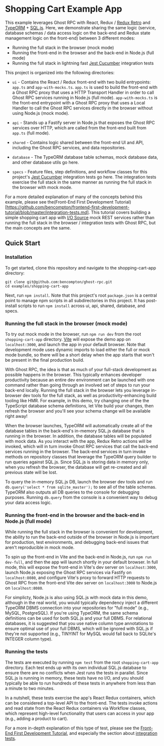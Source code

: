 # Shopping Cart Example App

This example leverages Ghost RPC with React, Redux / [Redux Retro](https://github.com/bencompton/redux-retro/) and [TypeORM](https://github.com/typeorm/typeorm) + [SQL.js](https://github.com/sql-js/sql.js). Here, we demonstrate sharing the same logic (service, database schemas / data access logic on the back-end and Redux state management logic on the front-end) between 3 different modes:

* Running the full stack in the browser (mock mode)
* Running the front-end in the browser and the back-end in Node.js (full mode)
* Running the full stack in lightning fast [Jest Cucumber](https://github.com/bencompton/jest-cucumber/) integration tests

This project is organized into the following directories:

* `ui` - Contains the React / Redux front-end with two build entrypoints: `app.ts` and `app-with-mocks.ts`. `app.ts` is used to build the front-end with a Ghost RPC proxy that uses a HTTP Transport Handler in order to call Ghost RPC services running in Node.js (full mode). `app-with-mocks.ts` is the front-end entrypoint with a Ghost RPC proxy that uses a Local Handler to call the Ghost RPC services directly in the browser without using Node.js (mock mode).

* `api` - Stands up a Fastify server in Node.js that exposes the Ghost RPC services over HTTP, which are called from the front-end built from `app.ts` (full mode).

* `shared` - Contains logic shared between the front-end UI and API, including the Ghost RPC services, and data repositories.

* `database` - The TypeORM database table schemas, mock database data, and other database utils go here.

* `specs` - Feature files, step definitions, and workflow classes for this project's [Jest Cucumber](https://github.com/bencompton/jest-cucumber/) integration tests go here. The integration tests exercise the full stack in the same manner as running the full stack in the browser with mock mode.

For a more detailed explanation of many of the concepts behind this example, please see the(Front-End First Development Tutorial)[https://github.com/bencompton/frontend-first-development-tutorial/blob/master/integration-tests.md]. This tutorial covers building a simple shopping cart app with [I/O Source](https://github.com/bencompton/io-source) mock REST services rather than running the full stack in the browser / integration tests with Ghost RPC, but the main concepts are the same.

## Quick Start

### Installation

To get started, clone this repository and navigate to the shopping-cart-app directory:

```
git clone git@github.com:bencompton/ghost-rpc.git
cd examples/shopping-cart-app
```

Next, run `npm install`. Note that this project's root `package.json` is a central point to manage npm scripts in all subdirectories in this project. It has post-install scripts to run `npm install` across ui, api, shared, database, and specs.

### Running the full stack in the browser (mock mode)

To try out mock mode in the browser, run `npm run dev` from the root `shopping-cart-app` directory. [Vite](https://vitejs.dev/) will expose the demo app on `localhost:3000`, and launch the app in your default browser. Note that development mode uses dynamic imports to load either the full or mock mode bundle, so there will be a short delay when the app starts that won't be present in the final production build.

With Ghost RPC, the idea is that as much of your full-stack development as possible happens in the browser. This typically enhances developer productivity because an entire dev environment can be launched with one command rather than going through an involved set of steps to run your back-end locally. Running the full stack in the browser lets you leverage in-browser dev tools for the full stack, as well as productivity-enhancing build tooling like HMR. For example, in this demo, try changing one of the the TypeScript database schema definitions, let Vite build your changes, then refresh the browser and you'll see your schema change will be available right away!

When the browser launches, TypeORM will automatically create all of the database tables in the back-end's in-memory SQL.js database that is running in the browser. In addition, the database tables will be populated with mock data. As you interact with the app, Redux Retro actions will be invoked, which will in turn invoke Ghost RPC services that call the back-end services running in the browser. The back-end services in turn invoke methods on repository classes that leverage the TypeORM query builder to run queries against SQL.js. Since SQL.js is storing data in memory only, when you refresh the browser, the database will get re-created and all previous state will be lost.

To query the in-memory SQL.js DB, launch the browser dev tools and run `db.query('select * from sqlite_master');` to see all of the table schemas. TypeORM also outputs all DB queries to the console for debugging purposes. Running `db.query` from the console is a convenient way to debug your data access logic.

### Running the front-end in the browser and the back-end in Node.js (full mode)

While running the full stack in the browser is convenient for development, the ability to run the back-end outside of the browser in Node.js is important for production, test environments, and debugging back-end issues that aren't reproducible in mock mode.

To spin up the front-end in Vite and the back-end in Node.js, run `npm run dev-full`, and then the app will launch shortly in your default browser. In full mode, this will expose the front-end in Vite's dev server on `localhost:3000`, launch Node.js exposing the Ghost RPC services via Fastify on `localhost:8080`, and configure Vite's proxy to forward HTTP requests to Ghost RPC from the front-end Vite dev server on `localhost:3000` to Node.js on `localhost:8080`.

For simplicty, Node.js is also using SQL.js with mock data in this demo, although in the real world, you would typically dependency inject a different TypeORM DBMS connection into your repositories for "full mode" (e.g., MySQL, PostgreSQL). If you're using TypeORM, the same schema definitions can be used for both SQL.js and your full DBMS. For relational databases, it is suggested that you use native column type annotations to ensure optimal use of your full DBMS, which will be ignored with SQL.js if they're not supported (e.g., TINYINT for MySQL would fall back to SQLite's INTEGER column type).

### Running the tests

The tests are executed by running `npm test` from the root `shopping-cart-app` directory. Each test ends up with its own individual SQL.js database to ensure there are no conflicts when Jest runs the tests in parallel. Since SQL.js is running in memory, these tests have no I/O, and you should typically be able to run hundreds of these tests in anywhere from less than a minute to two minutes.

In a nutshell, these tests exercise the app's React Redux containers, which can be considered a top-level API to the front-end. The tests invoke actions and read state from the React Redux containers via Workflow classes, which represent high-level functionality that users can access in your app (e.g., adding a product to cart).

For a more in-depth explanation of this type of test, please see the [Front-End First Development Tutorial](https://github.com/bencompton/frontend-first-development-tutorial/), and especially the section about [integration tests](https://github.com/bencompton/frontend-first-development-tutorial/blob/master/integration-tests.md).